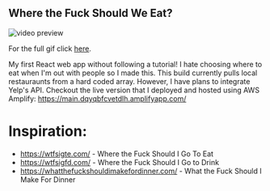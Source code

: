 ## Where the Fuck Should We Eat?
![video preview](https://gfycat.com/cluelessmeaslyagama-size_restricted.gif)

For the full gif click [here](https://gfycat.com/cluelessmeaslyagama). 

My first React web app without following a tutorial! I hate choosing where to eat when I'm out with people so I made this. This build currently pulls local restauraunts from a hard coded array. However, I have plans to integrate Yelp's API. Checkout the live version that I deployed and hosted using AWS Amplify:
https://main.dqyqbfcvetdlh.amplifyapp.com/ 

# Inspiration:
* https://wtfsigte.com/ - Where the Fuck Should I Go To Eat 
* https://wtfsigfd.com/ - Where the Fuck Should I Go to Drink 
* https://whatthefuckshouldimakefordinner.com/ - What the Fuck Should I Make For Dinner 
